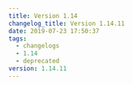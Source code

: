 ```yaml
---
title: Version 1.14
changelog_title: Version 1.14.11
date: 2019-07-23 17:50:37
tags:
  - changelogs
  - 1.14
  - deprecated
version: 1.14.11
---
```


<script src="https://gist.github.com/spinnaker-release/76e14bf88350b9b84d6e8d5904647cb0.js"/>
